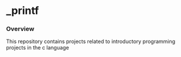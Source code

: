 # _printf
### Overview
This repository contains projects related to introductory programming projects in the c language

